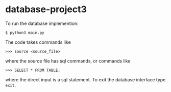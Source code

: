 # database-project3

To run the database implemention:
```
$ python3 main.py
```
The code takes commands like
```
>>> source <source_file>
```
where the source file has sql commands, or commands like 
```
>>> SELECT * FROM TABLE;
```
where the direct input is a sql statement. To exit the database interface type `exit`. 
